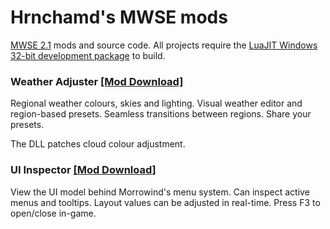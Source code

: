 # Hrnchamd's MWSE mods

[MWSE 2.1](https://github.com/MWSE/MWSE) mods and source code. All projects require the [LuaJIT Windows 32-bit development package](https://luajit.org/install.html) to build.

### Weather Adjuster [\[Mod Download\]](https://www.nexusmods.com/morrowind/mods/46816)

Regional weather colours, skies and lighting. Visual weather editor and region-based presets. Seamless transitions between regions. Share your presets.

The DLL patches cloud colour adjustment.

### UI Inspector [\[Mod Download\]](https://www.nexusmods.com/morrowind/mods/45964)

View the UI model behind Morrowind's menu system. Can inspect active menus and tooltips. Layout values can be adjusted in real-time. Press F3 to open/close in-game.
